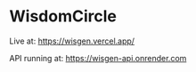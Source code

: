# WisdomCircle

Live at: https://wisgen.vercel.app/


API running at: https://wisgen-api.onrender.com
